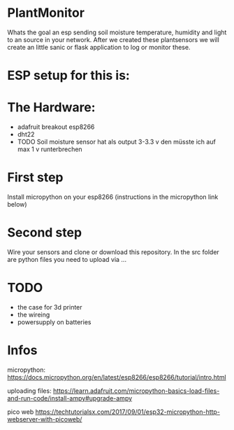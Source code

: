 # PlantMonitor

Whats the goal an esp sending soil moisture temperature, humidity and light to an source in your network.
After we created these plantsensors we will create an little sanic or flask application to log or monitor these. 

# ESP setup for this is:
# The Hardware:
  - adafruit breakout esp8266
  - dht22
  - TODO Soil moisture sensor hat als output 3-3.3 v den müsste ich auf max 1 v runterbrechen 
# First step
Install micropython on your esp8266 (instructions in the micropython link below)

# Second step 
Wire your sensors and clone or download this repository.
In the src folder are python files you need to upload via ... 
#

# TODO
- the case for 3d printer
- the wireing
- powersupply on batteries

# Infos
micropython:
https://docs.micropython.org/en/latest/esp8266/esp8266/tutorial/intro.html

uploading files:
https://learn.adafruit.com/micropython-basics-load-files-and-run-code/install-ampy#upgrade-ampy

pico web
https://techtutorialsx.com/2017/09/01/esp32-micropython-http-webserver-with-picoweb/